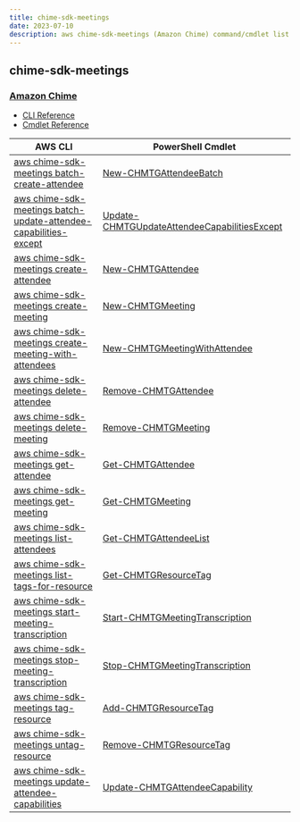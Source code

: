 ```yaml
---
title: chime-sdk-meetings
date: 2023-07-10
description: aws chime-sdk-meetings (Amazon Chime) command/cmdlet list.
---
```


## chime-sdk-meetings

### [Amazon Chime](https://aws.amazon.com/chime/)

* [CLI Reference](https://awscli.amazonaws.com/v2/documentation/api/latest/reference/chime-sdk-meetings/index.html)
* [Cmdlet Reference](https://docs.aws.amazon.com/powershell/latest/reference/items/ChimeSDKMeetings_cmdlets.html)

|AWS CLI|PowerShell Cmdlet|
|----|----|
|[aws chime-sdk-meetings batch-create-attendee](https://awscli.amazonaws.com/v2/documentation/api/latest/reference/chime-sdk-meetings/batch-create-attendee.html)|[New-CHMTGAttendeeBatch](https://docs.aws.amazon.com/powershell/latest/reference/items/New-CHMTGAttendeeBatch.html)|
|[aws chime-sdk-meetings batch-update-attendee-capabilities-except](https://awscli.amazonaws.com/v2/documentation/api/latest/reference/chime-sdk-meetings/batch-update-attendee-capabilities-except.html)|[Update-CHMTGUpdateAttendeeCapabilitiesExcept](https://docs.aws.amazon.com/powershell/latest/reference/items/Update-CHMTGUpdateAttendeeCapabilitiesExcept.html)|
|[aws chime-sdk-meetings create-attendee](https://awscli.amazonaws.com/v2/documentation/api/latest/reference/chime-sdk-meetings/create-attendee.html)|[New-CHMTGAttendee](https://docs.aws.amazon.com/powershell/latest/reference/items/New-CHMTGAttendee.html)|
|[aws chime-sdk-meetings create-meeting](https://awscli.amazonaws.com/v2/documentation/api/latest/reference/chime-sdk-meetings/create-meeting.html)|[New-CHMTGMeeting](https://docs.aws.amazon.com/powershell/latest/reference/items/New-CHMTGMeeting.html)|
|[aws chime-sdk-meetings create-meeting-with-attendees](https://awscli.amazonaws.com/v2/documentation/api/latest/reference/chime-sdk-meetings/create-meeting-with-attendees.html)|[New-CHMTGMeetingWithAttendee](https://docs.aws.amazon.com/powershell/latest/reference/items/New-CHMTGMeetingWithAttendee.html)|
|[aws chime-sdk-meetings delete-attendee](https://awscli.amazonaws.com/v2/documentation/api/latest/reference/chime-sdk-meetings/delete-attendee.html)|[Remove-CHMTGAttendee](https://docs.aws.amazon.com/powershell/latest/reference/items/Remove-CHMTGAttendee.html)|
|[aws chime-sdk-meetings delete-meeting](https://awscli.amazonaws.com/v2/documentation/api/latest/reference/chime-sdk-meetings/delete-meeting.html)|[Remove-CHMTGMeeting](https://docs.aws.amazon.com/powershell/latest/reference/items/Remove-CHMTGMeeting.html)|
|[aws chime-sdk-meetings get-attendee](https://awscli.amazonaws.com/v2/documentation/api/latest/reference/chime-sdk-meetings/get-attendee.html)|[Get-CHMTGAttendee](https://docs.aws.amazon.com/powershell/latest/reference/items/Get-CHMTGAttendee.html)|
|[aws chime-sdk-meetings get-meeting](https://awscli.amazonaws.com/v2/documentation/api/latest/reference/chime-sdk-meetings/get-meeting.html)|[Get-CHMTGMeeting](https://docs.aws.amazon.com/powershell/latest/reference/items/Get-CHMTGMeeting.html)|
|[aws chime-sdk-meetings list-attendees](https://awscli.amazonaws.com/v2/documentation/api/latest/reference/chime-sdk-meetings/list-attendees.html)|[Get-CHMTGAttendeeList](https://docs.aws.amazon.com/powershell/latest/reference/items/Get-CHMTGAttendeeList.html)|
|[aws chime-sdk-meetings list-tags-for-resource](https://awscli.amazonaws.com/v2/documentation/api/latest/reference/chime-sdk-meetings/list-tags-for-resource.html)|[Get-CHMTGResourceTag](https://docs.aws.amazon.com/powershell/latest/reference/items/Get-CHMTGResourceTag.html)|
|[aws chime-sdk-meetings start-meeting-transcription](https://awscli.amazonaws.com/v2/documentation/api/latest/reference/chime-sdk-meetings/start-meeting-transcription.html)|[Start-CHMTGMeetingTranscription](https://docs.aws.amazon.com/powershell/latest/reference/items/Start-CHMTGMeetingTranscription.html)|
|[aws chime-sdk-meetings stop-meeting-transcription](https://awscli.amazonaws.com/v2/documentation/api/latest/reference/chime-sdk-meetings/stop-meeting-transcription.html)|[Stop-CHMTGMeetingTranscription](https://docs.aws.amazon.com/powershell/latest/reference/items/Stop-CHMTGMeetingTranscription.html)|
|[aws chime-sdk-meetings tag-resource](https://awscli.amazonaws.com/v2/documentation/api/latest/reference/chime-sdk-meetings/tag-resource.html)|[Add-CHMTGResourceTag](https://docs.aws.amazon.com/powershell/latest/reference/items/Add-CHMTGResourceTag.html)|
|[aws chime-sdk-meetings untag-resource](https://awscli.amazonaws.com/v2/documentation/api/latest/reference/chime-sdk-meetings/untag-resource.html)|[Remove-CHMTGResourceTag](https://docs.aws.amazon.com/powershell/latest/reference/items/Remove-CHMTGResourceTag.html)|
|[aws chime-sdk-meetings update-attendee-capabilities](https://awscli.amazonaws.com/v2/documentation/api/latest/reference/chime-sdk-meetings/update-attendee-capabilities.html)|[Update-CHMTGAttendeeCapability](https://docs.aws.amazon.com/powershell/latest/reference/items/Update-CHMTGAttendeeCapability.html)|

